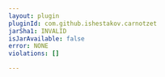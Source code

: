 ```yaml
---
layout: plugin
pluginId: com.github.ishestakov.carnotzet
jarSha1: INVALID
isJarAvailable: false
error: NONE
violations: []

---
```

